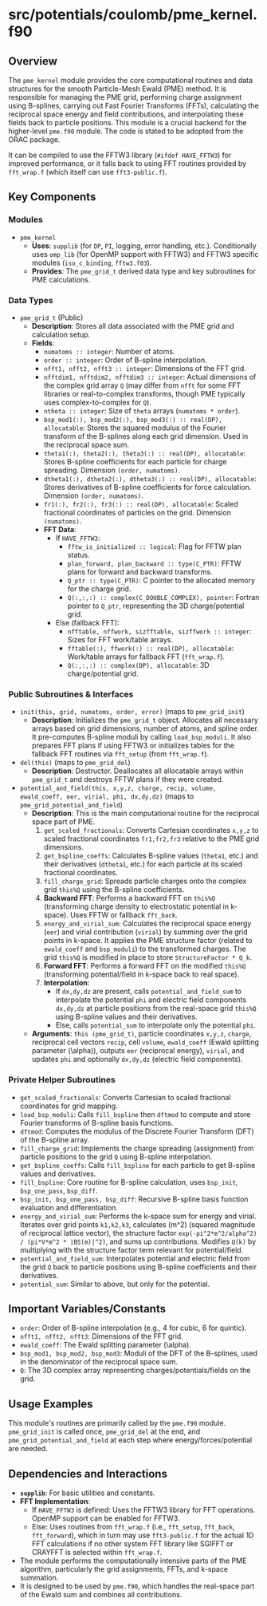 # src/potentials/coulomb/pme_kernel.f90

## Overview

The `pme_kernel` module provides the core computational routines and data structures for the smooth Particle-Mesh Ewald (PME) method. It is responsible for managing the PME grid, performing charge assignment using B-splines, carrying out Fast Fourier Transforms (FFTs), calculating the reciprocal space energy and field contributions, and interpolating these fields back to particle positions. This module is a crucial backend for the higher-level `pme.f90` module. The code is stated to be adopted from the ORAC package.

It can be compiled to use the FFTW3 library (`#ifdef HAVE_FFTW3`) for improved performance, or it falls back to using FFT routines provided by `fft_wrap.f` (which itself can use `fft3-public.f`).

## Key Components

### Modules

*   `pme_kernel`
    *   **Uses**: `supplib` (for `DP`, `PI`, logging, error handling, etc.). Conditionally uses `omp_lib` (for OpenMP support with FFTW3) and FFTW3 specific modules (`iso_c_binding`, `fftw3.f03`).
    *   **Provides**: The `pme_grid_t` derived data type and key subroutines for PME calculations.

### Data Types

*   `pme_grid_t` (Public)
    *   **Description**: Stores all data associated with the PME grid and calculation setup.
    *   **Fields**:
        *   `numatoms :: integer`: Number of atoms.
        *   `order :: integer`: Order of B-spline interpolation.
        *   `nfft1, nfft2, nfft3 :: integer`: Dimensions of the FFT grid.
        *   `nfftdim1, nfftdim2, nfftdim3 :: integer`: Actual dimensions of the complex grid array `Q` (may differ from `nfft` for some FFT libraries or real-to-complex transforms, though PME typically uses complex-to-complex for `Q`).
        *   `ntheta :: integer`: Size of `theta` arrays (`numatoms * order`).
        *   `bsp_mod1(:), bsp_mod2(:), bsp_mod3(:) :: real(DP), allocatable`: Stores the squared modulus of the Fourier transform of the B-splines along each grid dimension. Used in the reciprocal space sum.
        *   `theta1(:), theta2(:), theta3(:) :: real(DP), allocatable`: Stores B-spline coefficients for each particle for charge spreading. Dimension `(order, numatoms)`.
        *   `dtheta1(:), dtheta2(:), dtheta3(:) :: real(DP), allocatable`: Stores derivatives of B-spline coefficients for force calculation. Dimension `(order, numatoms)`.
        *   `fr1(:), fr2(:), fr3(:) :: real(DP), allocatable`: Scaled fractional coordinates of particles on the grid. Dimension `(numatoms)`.
        *   **FFT Data**:
            *   If `HAVE_FFTW3`:
                *   `fftw_is_initialized :: logical`: Flag for FFTW plan status.
                *   `plan_forward, plan_backward :: type(C_PTR)`: FFTW plans for forward and backward transforms.
                *   `Q_ptr :: type(C_PTR)`: C pointer to the allocated memory for the charge grid.
                *   `Q(:,:,:) :: complex(C_DOUBLE_COMPLEX), pointer`: Fortran pointer to `Q_ptr`, representing the 3D charge/potential grid.
            *   Else (fallback FFT):
                *   `nfftable, nffwork, sizfftable, sizffwork :: integer`: Sizes for FFT work/table arrays.
                *   `fftable(:), ffwork(:) :: real(DP), allocatable`: Work/table arrays for fallback FFT (`fft_wrap.f`).
                *   `Q(:,:,:) :: complex(DP), allocatable`: 3D charge/potential grid.

### Public Subroutines & Interfaces

*   `init(this, grid, numatoms, order, error)` (maps to `pme_grid_init`)
    *   **Description**: Initializes the `pme_grid_t` object. Allocates all necessary arrays based on grid dimensions, number of atoms, and spline order. It pre-computes B-spline moduli by calling `load_bsp_moduli`. It also prepares FFT plans if using FFTW3 or initializes tables for the fallback FFT routines via `fft_setup` (from `fft_wrap.f`).
*   `del(this)` (maps to `pme_grid_del`)
    *   **Description**: Destructor. Deallocates all allocatable arrays within `pme_grid_t` and destroys FFTW plans if they were created.
*   `potential_and_field(this, x,y,z, charge, recip, volume, ewald_coeff, eer, virial, phi, dx,dy,dz)` (maps to `pme_grid_potential_and_field`)
    *   **Description**: This is the main computational routine for the reciprocal space part of PME.
        1.  `get_scaled_fractionals`: Converts Cartesian coordinates `x,y,z` to scaled fractional coordinates `fr1,fr2,fr3` relative to the PME grid dimensions.
        2.  `get_bspline_coeffs`: Calculates B-spline values (`theta1`, etc.) and their derivatives (`dtheta1`, etc.) for each particle at its scaled fractional coordinates.
        3.  `fill_charge_grid`: Spreads particle charges onto the complex grid `this%Q` using the B-spline coefficients.
        4.  **Backward FFT**: Performs a backward FFT on `this%Q` (transforming charge density to electrostatic potential in k-space). Uses FFTW or fallback `fft_back`.
        5.  `energy_and_virial_sum`: Calculates the reciprocal space energy (`eer`) and virial contribution (`virial`) by summing over the grid points in k-space. It applies the PME structure factor (related to `ewald_coeff` and `bsp_moduli`) to the transformed charges. The grid `this%Q` is modified in place to store `StructureFactor * Q_k`.
        6.  **Forward FFT**: Performs a forward FFT on the modified `this%Q` (transforming potential/field in k-space back to real space).
        7.  **Interpolation**:
            *   If `dx,dy,dz` are present, calls `potential_and_field_sum` to interpolate the potential `phi` and electric field components `dx,dy,dz` at particle positions from the real-space grid `this%Q` using B-spline values and their derivatives.
            *   Else, calls `potential_sum` to interpolate only the potential `phi`.
    *   **Arguments**: `this (pme_grid_t)`, particle coordinates `x,y,z`, `charge`, reciprocal cell vectors `recip`, cell `volume`, `ewald_coeff` (Ewald splitting parameter \(\alpha\)), outputs `eer` (reciprocal energy), `virial`, and updates `phi` and optionally `dx,dy,dz` (electric field components).

### Private Helper Subroutines

*   `get_scaled_fractionals`: Converts Cartesian to scaled fractional coordinates for grid mapping.
*   `load_bsp_moduli`: Calls `fill_bspline` then `dftmod` to compute and store Fourier transforms of B-spline basis functions.
*   `dftmod`: Computes the modulus of the Discrete Fourier Transform (DFT) of the B-spline array.
*   `fill_charge_grid`: Implements the charge spreading (assignment) from particle positions to the grid `Q` using B-spline interpolation.
*   `get_bspline_coeffs`: Calls `fill_bspline` for each particle to get B-spline values and derivatives.
*   `fill_bspline`: Core routine for B-spline calculation, uses `bsp_init`, `bsp_one_pass`, `bsp_diff`.
*   `bsp_init, bsp_one_pass, bsp_diff`: Recursive B-spline basis function evaluation and differentiation.
*   `energy_and_virial_sum`: Performs the k-space sum for energy and virial. Iterates over grid points `k1,k2,k3`, calculates \(m^2\) (squared magnitude of reciprocal lattice vector), the structure factor `exp(-pi^2*m^2/alpha^2) / (pi*V*m^2 * |BS(m)|^2)`, and sums up contributions. Modifies `Q(k)` by multiplying with the structure factor term relevant for potential/field.
*   `potential_and_field_sum`: Interpolates potential and electric field from the grid `Q` back to particle positions using B-spline coefficients and their derivatives.
*   `potential_sum`: Similar to above, but only for the potential.

## Important Variables/Constants
*   `order`: Order of B-spline interpolation (e.g., 4 for cubic, 6 for quintic).
*   `nfft1, nfft2, nfft3`: Dimensions of the FFT grid.
*   `ewald_coeff`: The Ewald splitting parameter \(\alpha\).
*   `bsp_mod1, bsp_mod2, bsp_mod3`: Moduli of the DFT of the B-splines, used in the denominator of the reciprocal space sum.
*   `Q`: The 3D complex array representing charges/potentials/fields on the grid.

## Usage Examples
This module's routines are primarily called by the `pme.f90` module. `pme_grid_init` is called once, `pme_grid_del` at the end, and `pme_grid_potential_and_field` at each step where energy/forces/potential are needed.

## Dependencies and Interactions
*   **`supplib`**: For basic utilities and constants.
*   **FFT Implementation**:
    *   If `HAVE_FFTW3` is defined: Uses the FFTW3 library for FFT operations. OpenMP support can be enabled for FFTW3.
    *   Else: Uses routines from `fft_wrap.f` (i.e., `fft_setup`, `fft_back`, `fft_forward`), which in turn may use `fft3-public.f` for the actual 1D FFT calculations if no other system FFT library like SGIFFT or CRAYFFT is selected within `fft_wrap.f`.
*   The module performs the computationally intensive parts of the PME algorithm, particularly the grid assignments, FFTs, and k-space summation.
*   It is designed to be used by `pme.f90`, which handles the real-space part of the Ewald sum and combines all contributions.
```
